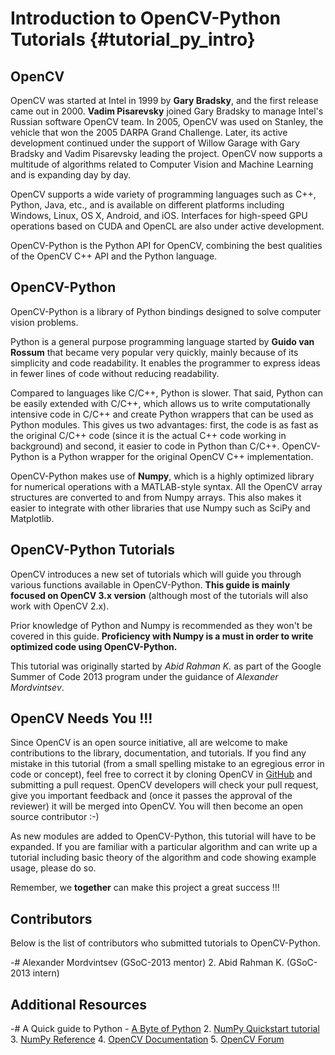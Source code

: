Introduction to OpenCV-Python Tutorials {#tutorial_py_intro}
=======================================

OpenCV
------

OpenCV was started at Intel in 1999 by **Gary Bradsky**, and the first release came out in 2000.
**Vadim Pisarevsky** joined Gary Bradsky to manage Intel's Russian software OpenCV team. In 2005,
OpenCV was used on Stanley, the vehicle that won the 2005 DARPA Grand Challenge. Later, its active
development continued under the support of Willow Garage with Gary Bradsky and Vadim Pisarevsky
leading the project. OpenCV now supports a multitude of algorithms related to Computer Vision and
Machine Learning and is expanding day by day.

OpenCV supports a wide variety of programming languages such as C++, Python, Java, etc., and is
available on different platforms including Windows, Linux, OS X, Android, and iOS. Interfaces for
high-speed GPU operations based on CUDA and OpenCL are also under active development.

OpenCV-Python is the Python API for OpenCV, combining the best qualities of the OpenCV C++ API and
the Python language.

OpenCV-Python
-------------

OpenCV-Python is a library of Python bindings designed to solve computer vision problems.

Python is a general purpose programming language started by **Guido van Rossum** that became very
popular very quickly, mainly because of its simplicity and code readability. It enables the
programmer to express ideas in fewer lines of code without reducing readability.

Compared to languages like C/C++, Python is slower. That said, Python can be easily extended with
C/C++, which allows us to write computationally intensive code in C/C++ and create Python wrappers
that can be used as Python modules. This gives us two advantages: first, the code is as fast as the
original C/C++ code (since it is the actual C++ code working in background) and second, it easier to
code in Python than C/C++. OpenCV-Python is a Python wrapper for the original OpenCV C++
implementation.

OpenCV-Python makes use of **Numpy**, which is a highly optimized library for numerical operations
with a MATLAB-style syntax. All the OpenCV array structures are converted to and from Numpy arrays.
This also makes it easier to integrate with other libraries that use Numpy such as SciPy and
Matplotlib.

OpenCV-Python Tutorials
-----------------------

OpenCV introduces a new set of tutorials which will guide you through various functions available in
OpenCV-Python. **This guide is mainly focused on OpenCV 3.x version** (although most of the
tutorials will also work with OpenCV 2.x).

Prior knowledge of Python and Numpy is recommended as they won't be covered in this guide.
**Proficiency with Numpy is a must in order to write optimized code using OpenCV-Python.**

This tutorial was originally started by *Abid Rahman K.* as part of the Google Summer of Code 2013
program under the guidance of *Alexander Mordvintsev*.

OpenCV Needs You !!!
--------------------

Since OpenCV is an open source initiative, all are welcome to make contributions to the library,
documentation, and tutorials. If you find any mistake in this tutorial (from a small spelling
mistake to an egregious error in code or concept), feel free to correct it by cloning OpenCV in
[GitHub](https://github.com/opencv/opencv) and submitting a pull request. OpenCV developers will
check your pull request, give you important feedback and (once it passes the approval of the
reviewer) it will be merged into OpenCV. You will then become an open source contributor :-)

As new modules are added to OpenCV-Python, this tutorial will have to be expanded. If you are
familiar with a particular algorithm and can write up a tutorial including basic theory of the
algorithm and code showing example usage, please do so.

Remember, we **together** can make this project a great success !!!

Contributors
------------

Below is the list of contributors who submitted tutorials to OpenCV-Python.

-#  Alexander Mordvintsev (GSoC-2013 mentor)
2.  Abid Rahman K. (GSoC-2013 intern)

Additional Resources
--------------------

-#  A Quick guide to Python - [A Byte of Python](http://swaroopch.com/notes/python/)
2.  [NumPy Quickstart tutorial](https://numpy.org/devdocs/user/quickstart.html)
3.  [NumPy Reference](https://numpy.org/devdocs/reference/index.html#reference)
4.  [OpenCV Documentation](http://docs.opencv.org/)
5.  [OpenCV Forum](https://forum.opencv.org/)
